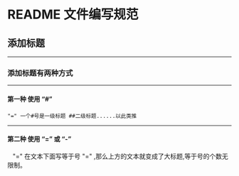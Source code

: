  README 文件编写规范
===

## 添加标题
---
### 添加标题有两种方式 
---
 #### 第一种 使用 “#” 
    "=" 一个#号是一级标题 ##二级标题......以此类推
  
---

 #### 第二种 使用 “=” 或 “-”
    "=" 在文本下面写等于号 "=" ,那么上方的文本就变成了大标题,等于号的个数无限制。
